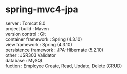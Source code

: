 # spring-mvc4-jpa<br>
server : Tomcat 8.0 <br>
project build : Maven <br>
version control : Git <br>
container framework : Spring (4.3.10) <br>
view framework : Spring (4.3.10) <br>
persistence framework : JPA-Hibernate (5.2.10) <br>
other : JSR303 Validator <br>
database : MySQL <br>
fuction : Employee Create, Read, Update, Delete (CRUD)<br>
